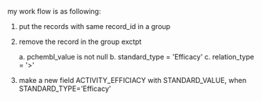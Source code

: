 my work flow is as following: 

1. put the records with same record_id in a group
2. remove the record in the group exctpt 

    a. pchembl_value is not null
    b. standard_type = 'Efficacy'
    c. relation_type = '>'
3. make a new field ACTIVITY_EFFICIACY with STANDARD_VALUE, when STANDARD_TYPE='Efficacy' 